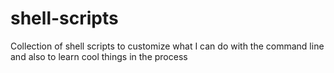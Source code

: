 # shell-scripts
Collection of shell scripts to customize what I can do with the command line and also to learn cool things in the process
